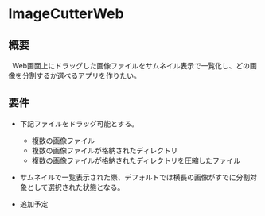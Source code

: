 # ImageCutterWeb
## 概要
&nbsp; Web画面上にドラッグした画像ファイルをサムネイル表示で一覧化し、どの画像を分割するか選べるアプリを作りたい。

## 要件
+ 下記ファイルをドラッグ可能とする。
	* 複数の画像ファイル
	* 複数の画像ファイルが格納されたディレクトリ
	* 複数の画像ファイルが格納されたディレクトリを圧縮したファイル

+ サムネイルで一覧表示された際、デフォルトでは横長の画像がすでに分割対象として選択された状態となる。
+ 追加予定

